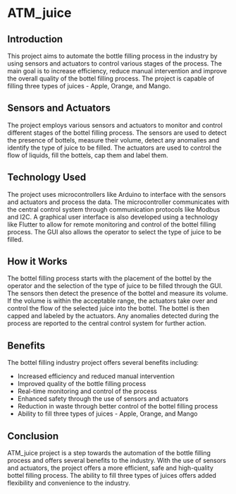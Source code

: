 # ATM_juice



## Introduction
This project aims to automate the bottle filling process in the industry by using sensors and actuators to control various stages of the process. The main goal is to increase efficiency, reduce manual intervention and improve the overall quality of the bottel filling process. The project is capable of filling three types of juices - Apple, Orange, and Mango.

## Sensors and Actuators
The project employs various sensors and actuators to monitor and control different stages of the bottel filling process. The sensors are used to detect the presence of bottels, measure their volume, detect any anomalies and identify the type of juice to be filled. The actuators are used to control the flow of liquids, fill the bottels, cap them and label them.

## Technology Used
The project uses microcontrollers like Arduino to interface with the sensors and actuators and process the data. The microcontroller communicates with the central control system through communication protocols like Modbus and I2C. A graphical user interface is also developed using a technology like Flutter to allow for remote monitoring and control of the bottel filling process. The GUI also allows the operator to select the type of juice to be filled.

## How it Works
The bottel filling process starts with the placement of the bottel by the operator and the selection of the type of juice to be filled through the GUI. The sensors then detect the presence of the bottel and measure its volume. If the volume is within the acceptable range, the actuators take over and control the flow of the selected juice into the bottel. The bottel is then capped and labeled by the actuators. Any anomalies detected during the process are reported to the central control system for further action.

## Benefits
The bottel filling industry project offers several benefits including:
- Increased efficiency and reduced manual intervention
- Improved quality of the bottle filling process
- Real-time monitoring and control of the process
- Enhanced safety through the use of sensors and actuators
- Reduction in waste through better control of the bottel filling process
- Ability to fill three types of juices - Apple, Orange, and Mango

## Conclusion
ATM_juice project is a step towards the automation of the bottle filling process and offers several benefits to the industry. With the use of sensors and actuators, the project offers a more efficient, safe and high-quality bottel filling process. The ability to fill three types of juices offers added flexibility and convenience to the industry.
